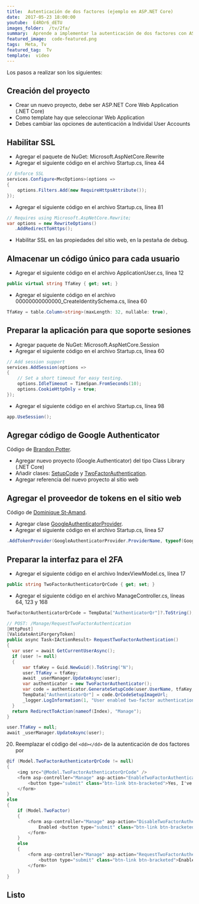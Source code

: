 ```yaml
---
title:  Autenticación de dos factores (ejemplo en ASP.NET Core)
date:  2017-05-23 18:00:00
youtube:  E4ROr6_dETU
images_folder:  /tv/2fa/
summary:  Aprende a implementar la autenticación de dos factores con ASP.NET Core y Goolge Authenticator.
featured_image:  code-featured.png
tags:  Meta, Tv
featured_tag:  Tv
template:  video
---
```


Los pasos a realizar son los siguientes:  

## Creación del proyecto 

 - Crear un nuevo proyecto, debe ser ASP.NET Core Web Application (.NET Core)  
 - Como template hay que seleccionar Web Application
 - Debes cambiar las opciones de autenticación a Individal User Accounts  

## Habilitar SSL  

 - Agregar el paquete de NuGet: Microsoft.AspNetCore.Rewrite
 - Agregar el siguiente código en el archivo Startup.cs, línea 44 

```csharp  
// Enforce SSL
services.Configure<MvcOptions>(options =>
{
	options.Filters.Add(new RequireHttpsAttribute());
});
```  

  - Agregar el siguiente código en el archivo Startup.cs, línea 81


```csharp  
// Requires using Microsoft.AspNetCore.Rewrite;
var options = new RewriteOptions()
   .AddRedirectToHttps();
```  

 - Habilitar SSL en las propiedades del sitio web, en la pestaña de debug. 

## Almacenar un código único para cada usuario  

 - Agregar el siguiente código en el archivo ApplicationUser.cs, línea 12


```csharp  
public virtual string TfaKey { get; set; }
```  

 - Agregar el siguiente código en el archivo 00000000000000_CreateIdentitySchema.cs, línea 60


```csharp  
TfaKey = table.Column<string>(maxLength: 32, nullable: true),
```  

## Preparar la aplicación para que soporte sesiones

 - Agregar paquete de NuGet: Microsoft.AspNetCore.Session  
 - Agregar el siguiente código en el archivo Startup.cs, línea 60


```csharp  
// Add session support
services.AddSession(options =>
{
	// Set a short timeout for easy testing.
	options.IdleTimeout = TimeSpan.FromSeconds(10);
	options.CookieHttpOnly = true;
});
```  

 - Agregar el siguiente código en el archivo Startup.cs, línea 98


```csharp  
app.UseSession();
```  

## Agregar código de Google Authenticator  

Código de <a href="http://brandonpotter.com/2014/09/07/implementing-free-two-factor-authentication-in-net-using-google-authenticator/" target="_blank">Brandon Potter</a>.  

 - Agregar nuevo proyecto (Google.Authenticator) del tipo Class Library (.NET Core)  
 - Añadir clases: <a href="https://raw.githubusercontent.com/ThatCSharpGuy/DosFactores/master/Google.Authenticator/SetupCode.cs" target="_blank">SetupCode</a> y <a href="https://raw.githubusercontent.com/ThatCSharpGuy/DosFactores/master/Google.Authenticator/TwoFactorAuthentication.cs" target="_blank">TwoFactorAuthentication</a>.  
 - Agregar referencia del nuevo proyecto al sitio web  

## Agregar el proveedor de tokens en el sitio web  

Código de <a href="http://www.domstamand.com/two-factor-authentication-in-asp-net-identity-3-using-totp-authenticator/" target="_blank">Dominique St-Amand</a>.  

 - Agregar clase <a href="https://raw.githubusercontent.com/ThatCSharpGuy/DosFactores/master/DosFactores/Providers/GoogleAuthenticatorProvider.cs" target="_blank">GoogleAuthenticatorProvider</a>.
 - Agregar el siguiente código en el archivo Startup.cs, línea 57


```csharp  
.AddTokenProvider(GoogleAuthenticatorProvider.ProviderName, typeof(GoogleAuthenticatorProvider))
```  

## Preparar la interfaz para el 2FA

 - Agregar el siguiente código en el archivo IndexViewModel.cs, línea 17


```csharp  
public string TwoFactorAuthenticatorQrCode { get; set; }
```  

 - Agregar el siguiente código en el archivo ManageController.cs, líneas 64, 123 y 168


```csharp  
TwoFactorAuthenticatorQrCode = TempData["AuthenticatorQr"]?.ToString(),
```  


```csharp  
// POST: /Manage/RequestTwoFactorAuthentication
[HttpPost]
[ValidateAntiForgeryToken]
public async Task<IActionResult> RequestTwoFactorAuthentication()
{
  var user = await GetCurrentUserAsync();
  if (user != null)
  {
	  var tfaKey = Guid.NewGuid().ToString("N");
	  user.TfaKey = tfaKey;
	  await _userManager.UpdateAsync(user);
	  var authenticator = new TwoFactorAuthenticator();
	  var code = authenticator.GenerateSetupCode(user.UserName, tfaKey, 300, 300);
	  TempData["AuthenticatorQr"] = code.QrCodeSetupImageUrl;
	  _logger.LogInformation(1, "User enabled two-factor authentication.");
  }
  return RedirectToAction(nameof(Index), "Manage");
}
```  

```csharp  
user.TfaKey = null;
await _userManager.UpdateAsync(user);
```  

20. Reemplazar el código del `<dd></dd>` de la autenticación de dos factores por 


```csharp  
@if (Model.TwoFactorAuthenticatorQrCode != null)
{
	<img src="@Model.TwoFactorAuthenticatorQrCode" />
	<form asp-controller="Manage" asp-action="EnableTwoFactorAuthentication" method="post" class="form-horizontal">
		<button type="submit" class="btn-link btn-bracketed">Yes, I've scanned the code</button> Disabled
	</form>
}
else
{
	if (Model.TwoFactor)
	{
		<form asp-controller="Manage" asp-action="DisableTwoFactorAuthentication" method="post" class="form-horizontal">
			Enabled <button type="submit" class="btn-link btn-bracketed">Disable</button>
		</form>
	}
	else
	{
		<form asp-controller="Manage" asp-action="RequestTwoFactorAuthentication" method="post" class="form-horizontal">
			<button type="submit" class="btn-link btn-bracketed">Enable</button> Disabled
		</form>
	}
}
```  

## Listo 

